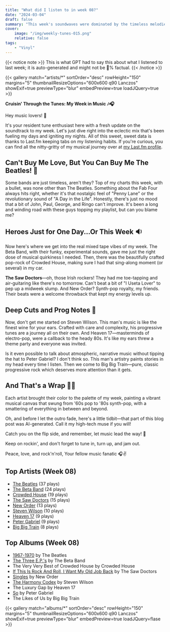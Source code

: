 ```yaml
---
title: "What did I listen to in week 08?"
date: "2024-03-04"
draft: false
summary: "This week's soundwaves were dominated by the timeless melodies of The Beatles, as their iconic anthems spun repeatedly on my playlist. Join me as I explore the enduring magic of the Fab Four that transcends generations, resonating with a fresh twist in every listen. #BeatlesMania #MusicNostalgia"
cover:
    image: "/img/weekly-tunes-015.png"
    relative: false
tags:
    - "Vinyl"
---
```


{{< notice note >}}
This is what GPT had to say this about what I listened to last week; it is auto-generated and might not be 💯% factual.
{{< /notice >}}

{{< gallery match="artists/*" sortOrder="desc" rowHeight="150" margins="5" thumbnailResizeOptions="600x600 q90 Lanczos" showExif=true previewType="blur" embedPreview=true loadJQuery=true >}}

**Cruisin' Through the Tunes: My Week in Music 🎶🎧**

Hey music lovers! 🤘

It's your resident tune enthusiast here with a fresh update on the soundtrack to my week. Let's just dive right into the eclectic mix that's been fueling my days and igniting my nights. All of this sweet, sweet data is thanks to Last.fm keeping tabs on my listening habits. If you're curious, you can find all the nitty-gritty of my musical journey over at [my Last.fm profile](https://www.last.fm/user/RussMckendrick).

## Can't Buy Me Love, But You Can Buy Me The Beatles! 🎸

Some bands are just timeless, aren't they? Top of my charts this week, with a bullet, was none other than The Beatles. Something about the Fab Four always hits right, whether it's that nostalgic feel of "Penny Lane" or the revolutionary sound of "A Day in the Life". Honestly, there's just no mood that a bit of John, Paul, George, and Ringo can't improve. It's been a long and winding road with these guys topping my playlist, but can you blame me?

## Heroes Just for One Day...Or This Week 🔉

Now here's where we get into the real mixed tape vibes of my week. The Beta Band, with their funky, experimental sounds, gave me just the right dose of musical quirkiness I needed. Then, there was the beautifully crafted pop-rock of Crowded House, making sure I had that sing-along moment (or several) in my car. 

**The Saw Doctors**—oh, those Irish rockers! They had me toe-tapping and air-guitaring like there's no tomorrow. Can't beat a bit of "I Useta Lover" to pep up a midweek slump. And New Order? Synth-pop royalty, my friends. Their beats were a welcome throwback that kept my energy levels up.

## Deep Cuts and Prog Notes 🎹

Now, don't get me started on Steven Wilson. This man's music is like the finest wine for your ears. Crafted with care and complexity, his progressive tunes are a journey all on their own. And Heaven 17—masterminds of electro-pop, were a callback to the heady 80s. It's like my ears threw a theme party and everyone was invited.

Is it even possible to talk about atmospheric, narrative music without tipping the hat to Peter Gabriel? I don't think so. This man's artistry paints stories in my head every time I listen. Then we come to Big Big Train—pure, classic progressive rock which deserves more attention than it gets.

## And That's a Wrap 📜✨

Each artist brought their color to the palette of my week, painting a vibrant musical canvas that swung from '60s pop to '80s synth-pop, with a smattering of everything in between and beyond.

Oh, and before I let the outro fade, here's a little tidbit—that part of this blog post was AI-generated. Call it my high-tech muse if you will!

Catch you on the flip side, and remember, let music lead the way! 🚀

Keep on rockin', and don't forget to tune in, turn up, and jam out.

Peace, love, and rock'n'roll,
Your fellow music fanatic 🎧✌️

## Top Artists (Week 08)

- [The Beatles](https://www.mckendrick.rocks/artist/the-beatles/) (37 plays)
- [The Beta Band](https://www.mckendrick.rocks/artist/the-beta-band/) (24 plays)
- [Crowded House](https://www.mckendrick.rocks/artist/crowded-house/) (19 plays)
- [The Saw Doctors](https://www.mckendrick.rocks/artist/the-saw-doctors/) (15 plays)
- [New Order](https://www.mckendrick.rocks/artist/new-order/) (13 plays)
- [Steven Wilson](https://www.mckendrick.rocks/artist/steven-wilson/) (10 plays)
- [Heaven 17](https://www.mckendrick.rocks/artist/heaven-17/) (9 plays)
- [Peter Gabriel](https://www.mckendrick.rocks/artist/peter-gabriel/) (9 plays)
- [Big Big Train](https://www.mckendrick.rocks/artist/big-big-train/) (8 plays)


## Top Albums (Week 08)

- [1967-1970](https://www.mckendrick.rocks/albums/1967-1970-28859359/) by The Beatles
- [The Three E.P.'s](https://www.mckendrick.rocks/albums/the-three-e-p-s-12647330/) by The Beta Band
- The Very Very Best of Crowded House by Crowded House
- [If This Is Rock And Roll, I Want My Old Job Back](https://www.mckendrick.rocks/albums/if-this-is-rock-and-roll-i-want-my-old-job-back-2736659/) by The Saw Doctors
- [Singles](https://www.mckendrick.rocks/albums/singles-9017905/) by New Order
- [The Harmony Codex](https://www.mckendrick.rocks/albums/the-harmony-codex-28432588/) by Steven Wilson
- The Luxury Gap by Heaven 17
- [So](https://www.mckendrick.rocks/albums/so-379036/) by Peter Gabriel
- The Likes of Us by Big Big Train


{{< gallery match="albums/*" sortOrder="desc" rowHeight="150" margins="5" thumbnailResizeOptions="600x600 q90 Lanczos" showExif=true previewType="blur" embedPreview=true loadJQuery=flase >}}